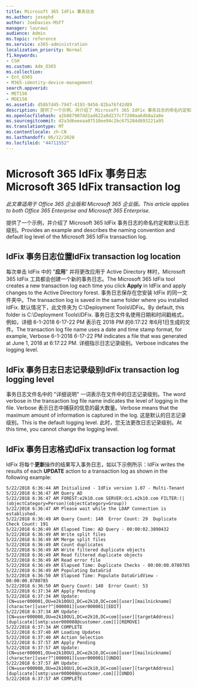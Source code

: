 ```yaml
---
title: Microsoft 365 IdFix 事务日志
ms.author: josephd
author: JoeDavies-MSFT
manager: laurawi
audience: Admin
ms.topic: reference
ms.service: o365-administration
localization_priority: Normal
f1.keywords:
- CSH
ms.custom: Adm_O365
ms.collection:
- Ent_O365
- M365-identity-device-management
search.appverid:
- MET150
- MOE150
ms.assetid: d58b7d45-7947-4193-9456-82ba76f42d89
description: 提供了一个示例，并介绍了 Microsoft 365 IdFix 事务日志的命名约定和默认日志级别。
ms.openlocfilehash: a2b887907dd1ad622a9d237cf7200aa6db8a2a8e
ms.sourcegitcommit: d2a3d6eeeaa07510ee94c2bc675284d893221a95
ms.translationtype: MT
ms.contentlocale: zh-CN
ms.lasthandoff: 06/12/2020
ms.locfileid: "44711552"
---
```

# <a name="microsoft-365-idfix-transaction-log"></a><span data-ttu-id="cdfc1-103">Microsoft 365 IdFix 事务日志</span><span class="sxs-lookup"><span data-stu-id="cdfc1-103">Microsoft 365 IdFix transaction log</span></span>

<span data-ttu-id="cdfc1-104">*此文章适用于 Office 365 企业版和 Microsoft 365 企业版。*</span><span class="sxs-lookup"><span data-stu-id="cdfc1-104">*This article applies to both Office 365 Enterprise and Microsoft 365 Enterprise.*</span></span>

<span data-ttu-id="cdfc1-105">提供了一个示例，并介绍了 Microsoft 365 IdFix 事务日志的命名约定和默认日志级别。</span><span class="sxs-lookup"><span data-stu-id="cdfc1-105">Provides an example and describes the naming convention and default log level of the Microsoft 365 IdFix transaction log.</span></span>
  
## <a name="idfix-transaction-log-location"></a><span data-ttu-id="cdfc1-106">IdFix 事务日志位置</span><span class="sxs-lookup"><span data-stu-id="cdfc1-106">IdFix transaction log location</span></span>

<span data-ttu-id="cdfc1-107">每次单击 IdFix 中的 "**应用**" 并将更改应用于 Active Directory 林时，Microsoft 365 IdFix 工具都会创建一个新的事务日志。</span><span class="sxs-lookup"><span data-stu-id="cdfc1-107">The Microsoft 365 IdFix tool creates a new transaction log each time you click **Apply** in IdFix and apply changes to the Active Directory forest.</span></span> <span data-ttu-id="cdfc1-108">事务日志保存在您安装 IdFix 的同一文件夹中。</span><span class="sxs-lookup"><span data-stu-id="cdfc1-108">The transaction log is saved in the same folder where you installed IdFix.</span></span> <span data-ttu-id="cdfc1-109">默认情况下，此文件夹为 C:\Deployment Tools\IDFix。</span><span class="sxs-lookup"><span data-stu-id="cdfc1-109">By default, this folder is C:\Deployment Tools\IDFix.</span></span> <span data-ttu-id="cdfc1-110">事务日志文件名使用日期和时间戳格式，例如，详细 6-1-2018 6-17-22 PM 表示在 2018 PM 的6:17:22 年6月1日生成的文件。</span><span class="sxs-lookup"><span data-stu-id="cdfc1-110">The transaction log file name uses a date and time stamp format, for example, Verbose 6-1-2018 6-17-22 PM indicates a file that was generated at June 1, 2018 at 6:17:22 PM.</span></span> <span data-ttu-id="cdfc1-111">详细指示日志记录级别。</span><span class="sxs-lookup"><span data-stu-id="cdfc1-111">Verbose indicates the logging level.</span></span> 
  
## <a name="idfix-transaction-log-logging-level"></a><span data-ttu-id="cdfc1-112">IdFix 事务日志日志记录级别</span><span class="sxs-lookup"><span data-stu-id="cdfc1-112">IdFix transaction log logging level</span></span>

<span data-ttu-id="cdfc1-113">事务日志文件名中的 "详细说明" 一词表示在文件中的日志记录级别。</span><span class="sxs-lookup"><span data-stu-id="cdfc1-113">The word verbose in the transaction log file name indicates the level of logging in the file.</span></span> <span data-ttu-id="cdfc1-114">Verbose 表示日志中捕获的信息的最大数量。</span><span class="sxs-lookup"><span data-stu-id="cdfc1-114">Verbose means that the maximum amount of information is captured in the log.</span></span> <span data-ttu-id="cdfc1-115">这是默认的日志记录级别。</span><span class="sxs-lookup"><span data-stu-id="cdfc1-115">This is the default logging level.</span></span> <span data-ttu-id="cdfc1-116">此时，您无法更改日志记录级别。</span><span class="sxs-lookup"><span data-stu-id="cdfc1-116">At this time, you cannot change the logging level.</span></span>
  
## <a name="idfix-transaction-log-format"></a><span data-ttu-id="cdfc1-117">IdFix 事务日志格式</span><span class="sxs-lookup"><span data-stu-id="cdfc1-117">IdFix transaction log format</span></span>

<span data-ttu-id="cdfc1-118">IdFix 将每个**更新**操作的结果写入事务日志，如以下示例所示：</span><span class="sxs-lookup"><span data-stu-id="cdfc1-118">IdFix writes the results of each **UPDATE** action to a transaction log as shown in the following example:</span></span>
  
```
5/22/2018 6:36:44 AM Initialized - IdFix version 1.07 - Multi-Tenant
5/22/2018 6:36:47 AM Query AD
5/22/2018 6:36:47 AM FOREST:e2k10.com SERVER:dc1.e2k10.com FILTER:(|(objectCategory=Person)(objectCategory=Group))
5/22/2018 6:36:47 AM Please wait while the LDAP Connection is established.
5/22/2018 6:36:49 AM Query Count: 140  Error Count: 29  Duplicate Check Count: 191
5/22/2018 6:36:49 AM Elapsed Time: AD Query - 00:00:02.3890432
5/22/2018 6:36:49 AM Write split files
5/22/2018 6:36:49 AM Merge split files
5/22/2018 6:36:49 AM Count duplicates
5/22/2018 6:36:49 AM Write filtered duplicate objects
5/22/2018 6:36:49 AM Read filtered duplicate objects
5/22/2018 6:36:49 AM Read error file
5/22/2018 6:36:49 AM Elapsed Time: Duplicate Checks - 00:00:00.0780785
5/22/2018 6:36:49 AM Populating DataGrid
5/22/2018 6:36:50 AM Elapsed Time: Populate DataGridView - 00:00:00.0780785
5/22/2018 6:36:50 AM Query Count: 140  Error Count: 53
5/22/2018 6:37:34 AM Apply Pending
5/22/2018 6:37:34 AM Update: [CN=user000001,OU=e2k10OU1,DC=e2k10,DC=com][user][mailnickname][character][user?^|000001][user000001][EDIT]
5/22/2018 6:37:34 AM Update: [CN=user000008,OU=e2k10OU1,DC=e2k10,DC=com][user][targetAddress][duplicate][smtp:user000008@customer.com][][REMOVE]
5/22/2018 6:37:34 AM COMPLETE
5/22/2018 6:37:40 AM Loading Updates
5/22/2018 6:37:40 AM Action Selection
5/22/2018 6:37:57 AM Apply Pending
5/22/2018 6:37:57 AM Update: [CN=user000001,OU=e2k10OU1,DC=e2k10,DC=com][user][mailnickname][character][user?^|000001][user000001][UNDO]
5/22/2018 6:37:57 AM Update: [CN=user000008,OU=e2k10OU1,DC=e2k10,DC=com][user][targetAddress][duplicate][smtp:user000008@customer.com][][UNDO]
5/22/2018 6:37:57 AM COMPLETE
```